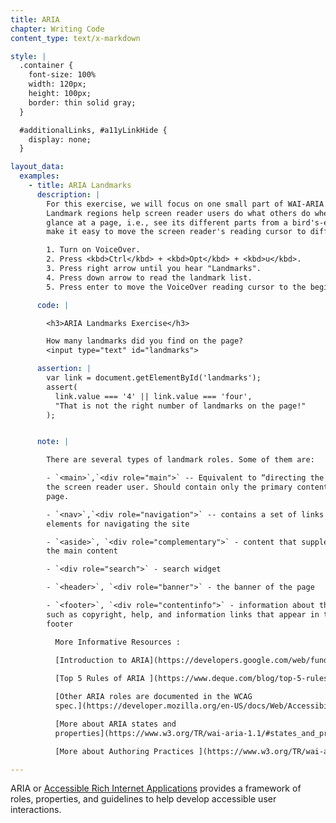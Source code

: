 ```yaml
---
title: ARIA
chapter: Writing Code
content_type: text/x-markdown

style: |
  .container {
    font-size: 100%
    width: 120px;
    height: 100px;
    border: thin solid gray;
  }

  #additionalLinks, #a11yLinkHide {
    display: none;
  }

layout_data:
  examples:
    - title: ARIA Landmarks
      description: |
        For this exercise, we will focus on one small part of WAI-ARIA called landmark regions.
        Landmark regions help screen reader users do what others do when they
        glance at a page, i.e., see its different parts from a bird's-eye view. They also
        make it easy to move the screen reader's reading cursor to different locations on the page.

        1. Turn on VoiceOver.
        2. Press <kbd>Ctrl</kbd> + <kbd>Opt</kbd> + <kbd>u</kbd>.
        3. Press right arrow until you hear "Landmarks".
        4. Press down arrow to read the landmark list.
        5. Press enter to move the VoiceOver reading cursor to the beginning of one of the landmark regions.

      code: |

        <h3>ARIA Landmarks Exercise</h3>

        How many landmarks did you find on the page?
        <input type="text" id="landmarks">

      assertion: |
        var link = document.getElementById('landmarks');
        assert(
          link.value === '4' || link.value === 'four',
          "That is not the right number of landmarks on the page!"
        );


      note: |

        There are several types of landmark roles. Some of them are:

        - `<main>`,`<div role="main">` -- Equivalent to “directing the gaze” of 
        the screen reader user. Should contain only the primary content of the 
        page.

        - `<nav>`,`<div role="navigation">` -- contains a set of links or 
        elements for navigating the site

        - `<aside>`, `<div role="complementary">` - content that supplements 
        the main content

        - `<div role="search">` - search widget

        - `<header>`, `<div role="banner">` - the banner of the page

        - `<footer>`, `<div role="contentinfo">` - information about the page 
        such as copyright, help, and information links that appear in the 
        footer

          More Informative Resources : 
          
          [Introduction to ARIA](https://developers.google.com/web/fundamentals/accessibility/semantics-aria)

          [Top 5 Rules of ARIA ](https://www.deque.com/blog/top-5-rules-of-aria/)

          [Other ARIA roles are documented in the WCAG 
          spec.](https://developer.mozilla.org/en-US/docs/Web/Accessibility/ARIA/Roles)

          [More about ARIA states and 
          properties](https://www.w3.org/TR/wai-aria-1.1/#states_and_properties)

          [More about Authoring Practices ](https://www.w3.org/TR/wai-aria-practices-1.1/)

---
```

ARIA or [Accessible Rich Internet
Applications](http://www.w3.org/WAI/intro/aria.php) provides a framework of 
roles, properties, and guidelines to help
develop accessible user interactions.

